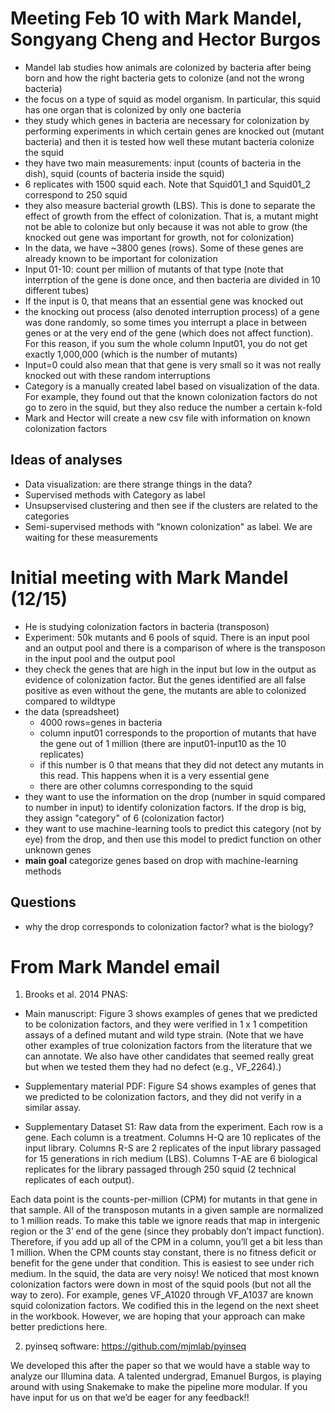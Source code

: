 # Meeting Feb 10 with Mark Mandel, Songyang Cheng and Hector Burgos
- Mandel lab studies how animals are colonized by bacteria after being born and how the right bacteria gets to colonize (and not the wrong bacteria)
- the focus on a type of squid as model organism. In particular, this squid has one organ that is colonized by only one bacteria
- they study which genes in bacteria are necessary for colonization by performing experiments in which certain genes are knocked out (mutant bacteria) and then it is tested how well these mutant bacteria colonize the squid
- they have two main measurements: input (counts of bacteria in the dish), squid (counts of bacteria inside the squid)
- 6 replicates with 1500 squid each. Note that Squid01_1 and Squid01_2 correspond to 250 squid
- they also measure bacterial growth (LBS). This is done to separate the effect of growth from the effect of colonization. That is, a mutant might not be able to colonize but only because it was not able to grow (the knocked out gene was important for growth, not for colonization)
- In the data, we have ~3800 genes (rows). Some of these genes are already known to be important for colonization
- Input 01-10: count per million of mutants of that type (note that interrption of the gene is done once, and then bacteria are divided in 10 different tubes)
- If the input is 0, that means that an essential gene was knocked out
- the knocking out process (also denoted interruption process) of a gene was done randomly, so some times you interrupt a place in between genes or at the very end of the gene (which does not affect function). For this reason, if you sum the whole column Input01, you do not get exactly 1,000,000 (which is the number of mutants)
- Input=0 could also mean that that gene is very small so it was not really knocked out with these random interruptions
- Category is a manually created label based on visualization of the data. For example, they found out that the known colonization factors do not go to zero in the squid, but they also reduce the number a certain k-fold
- Mark and Hector will create a new csv file with information on known colonization factors

## Ideas of analyses
- Data visualization: are there strange things in the data?
- Supervised methods with Category as label
- Unsupservised clustering and then see if the clusters are related to the categories
- Semi-supervised methods with "known colonization" as label. We are waiting for these measurements


# Initial meeting with Mark Mandel (12/15)

- He is studying colonization factors in bacteria (transposon)
- Experiment: 50k mutants and 6 pools of squid. There is an input pool and an output pool and there is a comparison of where is the transposon in the input pool and the output pool
- they check the genes that are high in the input but low in the output as evidence of colonization factor. But the genes identified are all false positive as even without the gene, the mutants are able to colonized compared to wildtype
- the data (spreadsheet)
    - 4000 rows=genes in bacteria
    - column input01 corresponds to the proportion of mutants that have the gene out of 1 million (there are input01-input10 as the 10 replicates)
    - if this number is 0 that means that they did not detect any mutants in this read. This happens when it is a very essential gene
    - there are other columns corresponding to the squid
- they want to use the information on the drop (number in squid compared to number in input) to identify colonization factors. If the drop is big, they assign "category" of 6 (colonization factor)
- they want to use machine-learning tools to predict this category (not by eye) from the drop, and then use this model to predict function on other unknown genes
- **main goal** categorize genes based on drop with machine-learning methods


## Questions
- why the drop corresponds to colonization factor? what is the biology?


# From Mark Mandel email

1. Brooks et al. 2014 PNAS:

- Main manuscript: Figure 3 shows examples of genes that we predicted to be colonization factors, and they were verified in 1 x 1 competition assays of a defined mutant and wild type strain. (Note that we have other examples of true colonization factors from the literature that we can annotate. We also have other candidates that seemed really great but when we tested them they had no defect (e.g., VF_2264).)

- Supplementary material PDF: Figure S4 shows examples of genes that we predicted to be colonization factors, and they did not verify in a similar assay.

- Supplementary Dataset S1: Raw data from the experiment. Each row is a gene. Each column is a treatment. Columns H-Q are 10 replicates of the input library. Columns R-S are 2 replicates of the input library passaged for 15 generations in rich medium (LBS). Columns T-AE are 6 biological replicates for the library passaged through 250 squid (2 technical replicates of each output). 

Each data point is the counts-per-million (CPM) for mutants in that gene in that sample. All of the transposon mutants in a given sample are normalized to 1 million reads. To make this table we ignore reads that map in intergenic region or the 3’ end of the gene (since they probably don’t impact function). Therefore, if you add up all of the CPM in a column, you’ll get a bit less than 1 million. When the CPM counts stay constant, there is no fitness deficit or benefit for the gene under that condition. This is easiest to see under rich medium. In the squid, the data are very noisy! We noticed that most known colonization factors were down in most of the squid pools (but not all the way to zero). For example, genes VF_A1020 through VF_A1037 are known squid colonization factors. We codified this in the legend on the next sheet in the workbook. However, we are hoping that your approach can make better predictions here.

2. pyinseq software: https://github.com/mjmlab/pyinseq

We developed this after the paper so that we would have a stable way to analyze our Illumina data. A talented undergrad, Emanuel Burgos, is playing around with using Snakemake to make the pipeline more modular. If you have input for us on that we’d be eager for any feedback!!